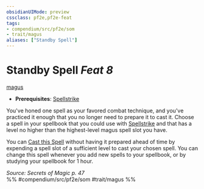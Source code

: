 ```yaml
---
obsidianUIMode: preview
cssclass: pf2e,pf2e-feat
tags:
- compendium/src/pf2e/som
- trait/magus
aliases: ["Standby Spell"]
---
```

# Standby Spell  *Feat 8*  
[magus](/rules/traits/magus-som.md)  

- **Prerequisites**: [Spellstrike](/rules/actions/spellstrike-som.md)

You've honed one spell as your favored combat technique, and you've practiced it enough that you no longer need to prepare it to cast it. Choose a spell in your spellbook that you could use with [Spellstrike](/rules/actions/spellstrike-som.md) and that has a level no higher than the highest-level magus spell slot you have.

You can [Cast this Spell](/rules/actions/cast-a-spell.md) without having it prepared ahead of time by expending a spell slot of a sufficient level to cast your chosen spell. You can change this spell whenever you add new spells to your spellbook, or by studying your spellbook for 1 hour.

*Source: Secrets of Magic p. 47*  
%% #compendium/src/pf2e/som #trait/magus %%